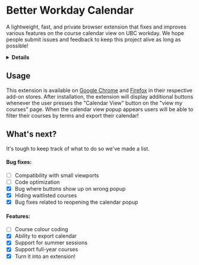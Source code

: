 # Better Workday Calendar

A lightweight, fast, and private browser extension that fixes and improves various features on the course calendar view on UBC workday. We hope people submit issues and feedback to keep this project alive as long as possible!

<details>
<summary><b> Details </b></summary>

This extension tags courses by their start and end dates to determine which term they should belong to. It adds buttons to allow the user to quickly display courses in their desired terms.

It fixes text cutoff issues by expanding the calendar popup area and decreasing font size slightly.

In version 2.0.0, we added the ability to export your courses into an ics file allowing you to import your course schedule into your favourite calendar app.

</details>

## Usage

This extension is available on [Google Chrome](https://chromewebstore.google.com/detail/better-workday-calendar/ebgddfhinidlemocaclojkiadpknpoia) and [Firefox](https://addons.mozilla.org/en-CA/firefox/addon/better-workday-calendar/) in their respective add-on stores. After installation, the extension will display additional buttons whenever the user presses the "Calendar View" button on the "view my courses" page. When the calendar view popup appears users will be able to filter their courses by terms and export their calendar!

## What's next?

It's tough to keep track of what to do so we've made a list.

#### Bug fixes:

- [ ] Compatibility with small viewports
- [ ] Code optimization
- [x] Bug where buttons show up on wrong popup
- [x] Hiding waitlisted courses
- [x] Bug fixes related to reopening the calendar popup

#### Features:

- [ ] Course colour coding
- [x] Ability to export calendar
- [x] Support for summer sessions
- [x] Support full-year courses
- [x] Turn it into an extension!
